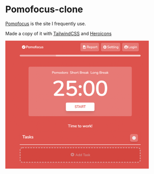 # Pomofocus-clone
[Pomofocus](https://pomofocus.io/) is the site I frequently use. 

Made a copy of it with [TailwindCSS](https://tailwindcss.com/) and [Heroicons](https://heroicons.com/)



<img src="./first-page.png" style="height:400px; width:450px">

